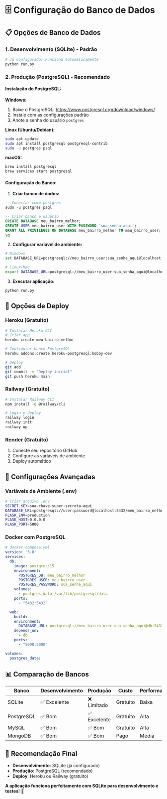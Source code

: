 # 🗄️ Configuração do Banco de Dados

## 📋 **Opções de Banco de Dados**

### **1. Desenvolvimento (SQLite) - Padrão**
```bash
# Já configurado! Funciona automaticamente
python run.py
```

### **2. Produção (PostgreSQL) - Recomendado**

#### **Instalação do PostgreSQL:**

**Windows:**
1. Baixe o PostgreSQL: https://www.postgresql.org/download/windows/
2. Instale com as configurações padrão
3. Anote a senha do usuário `postgres`

**Linux (Ubuntu/Debian):**
```bash
sudo apt update
sudo apt install postgresql postgresql-contrib
sudo -u postgres psql
```

**macOS:**
```bash
brew install postgresql
brew services start postgresql
```

#### **Configuração do Banco:**

1. **Criar banco de dados:**
```sql
-- Conectar como postgres
sudo -u postgres psql

-- Criar banco e usuário
CREATE DATABASE meu_bairro_melhor;
CREATE USER meu_bairro_user WITH PASSWORD 'sua_senha_aqui';
GRANT ALL PRIVILEGES ON DATABASE meu_bairro_melhor TO meu_bairro_user;
\q
```

2. **Configurar variável de ambiente:**
```bash
# Windows
set DATABASE_URL=postgresql://meu_bairro_user:sua_senha_aqui@localhost:5432/meu_bairro_melhor

# Linux/Mac
export DATABASE_URL=postgresql://meu_bairro_user:sua_senha_aqui@localhost:5432/meu_bairro_melhor
```

3. **Executar aplicação:**
```bash
python run.py
```

## 🚀 **Opções de Deploy**

### **Heroku (Gratuito)**
```bash
# Instalar Heroku CLI
# Criar app
heroku create meu-bairro-melhor

# Configurar banco PostgreSQL
heroku addons:create heroku-postgresql:hobby-dev

# Deploy
git add .
git commit -m "Deploy inicial"
git push heroku main
```

### **Railway (Gratuito)**
```bash
# Instalar Railway CLI
npm install -g @railway/cli

# Login e deploy
railway login
railway init
railway up
```

### **Render (Gratuito)**
1. Conecte seu repositório GitHub
2. Configure as variáveis de ambiente
3. Deploy automático

## 🔧 **Configurações Avançadas**

### **Variáveis de Ambiente (.env)**
```bash
# Criar arquivo .env
SECRET_KEY=sua-chave-super-secreta-aqui
DATABASE_URL=postgresql://user:password@localhost:5432/meu_bairro_melhor
FLASK_ENV=production
FLASK_HOST=0.0.0.0
FLASK_PORT=5000
```

### **Docker com PostgreSQL**
```yaml
# docker-compose.yml
version: '3.8'
services:
  db:
    image: postgres:15
    environment:
      POSTGRES_DB: meu_bairro_melhor
      POSTGRES_USER: meu_bairro_user
      POSTGRES_PASSWORD: sua_senha_aqui
    volumes:
      - postgres_data:/var/lib/postgresql/data
    ports:
      - "5432:5432"

  web:
    build: .
    environment:
      DATABASE_URL: postgresql://meu_bairro_user:sua_senha_aqui@db:5432/meu_bairro_melhor
    depends_on:
      - db
    ports:
      - "5000:5000"

volumes:
  postgres_data:
```

## 📊 **Comparação de Bancos**

| Banco | Desenvolvimento | Produção | Custo | Performance |
|-------|----------------|----------|-------|-------------|
| SQLite | ✅ Excelente | ❌ Limitado | Gratuito | Baixa |
| PostgreSQL | ✅ Bom | ✅ Excelente | Gratuito | Alta |
| MySQL | ✅ Bom | ✅ Bom | Gratuito | Alta |
| MongoDB | ✅ Bom | ✅ Bom | Pago | Média |

## 🎯 **Recomendação Final**

- **Desenvolvimento**: SQLite (já configurado)
- **Produção**: PostgreSQL (recomendado)
- **Deploy**: Heroku ou Railway (gratuito)

**A aplicação funciona perfeitamente com SQLite para desenvolvimento e testes!** 🚀
